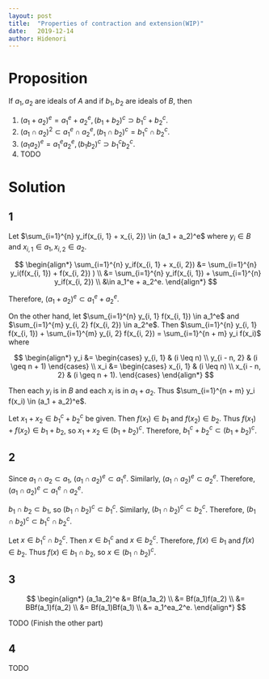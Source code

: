 ```yaml
---
layout: post
title:  "Properties of contraction and extension(WIP)"
date:   2019-12-14
author: Hidenori
---
```


# Proposition
If $a_1, a_2$ are ideals of $A$ and if $b_1, b_2$ are ideals of $B$, then

1. $(a_1 + a_2)^e = a_1^e + a_2^e, (b_1 + b_2)^c \supset b_1^c + b_2^c$.
1. $(a_1 \cap a_2)^2 \subset a_1^e \cap a_2^e, (b_1 \cap b_2)^c = b_1^c \cap b_2^c$.
1. $(a_1a_2)^e = a_1^ea_2^e, (b_1b_2)^c \supset b_1^cb_2^c$.
1. TODO

# Solution
## 1

Let $\sum_{i=1}^{n} y_if(x_{i, 1} + x_{i, 2}) \in (a_1 + a_2)^e$ where $y_i \in B$ and $x_{i, 1} \in a_1, x_{i, 2} \in a_2$.

$$
\begin{align*}
  \sum_{i=1}^{n} y_if(x_{i, 1} + x_{i, 2}) 
    &= \sum_{i=1}^{n} y_i(f(x_{i, 1}) + f(x_{i, 2}) ) \\
    &= \sum_{i=1}^{n} y_if(x_{i, 1}) + \sum_{i=1}^{n} y_if(x_{i, 2}) \\
    &\in a_1^e + a_2^e.
\end{align*}
$$

Therefore, $(a_1 + a_2)^e \subset a_1^e + a_2^e$.

On the other hand, let $\sum_{i=1}^{n} y_{i, 1} f(x_{i, 1}) \in a_1^e$ and $\sum_{i=1}^{m} y_{i, 2} f(x_{i, 2}) \in a_2^e$.
Then $\sum_{i=1}^{n} y_{i, 1} f(x_{i, 1}) + \sum_{i=1}^{m} y_{i, 2} f(x_{i, 2}) = \sum_{i=1}^{n + m} y_i f(x_i)$ where

$$
\begin{align*}
  y_i &= \begin{cases}
    y_{i, 1} & (i \leq n) \\
    y_{i - n, 2} & (i \geq n + 1)
  \end{cases} \\
  x_i &= \begin{cases}
    x_{i, 1} & (i \leq n) \\
    x_{i - n, 2} & (i \geq n + 1).
  \end{cases}
\end{align*}
$$

Then each $y_i$ is in $B$ and each $x_i$ is in $a_1 + a_2$.
Thus $\sum_{i=1}^{n + m} y_i f(x_i) \in (a_1 + a_2)^e$.

Let $x_1 + x_2 \in b_1^c + b_2^c$ be given.
Then $f(x_1) \in b_1$ and $f(x_2) \in b_2$.
Thus $f(x_1) + f(x_2) \in b_1 + b_2$, so $x_1 + x_2 \in (b_1 + b_2)^c$.
Therefore, $b_1^c + b_2^c \subset (b_1 + b_2)^c$.

## 2
Since $a_1 \cap a_2 \subset a_1$, $(a_1 \cap a_2)^e \subset a_1^e$.
Similarly, $(a_1 \cap a_2)^e \subset a_2^e$.
Therefore, $(a_1 \cap a_2)^e \subset a_1^e \cap a_2^e$.

$b_1 \cap b_2 \subset b_1$, so $(b_1 \cap b_2)^c \subset b_1^c$.
Similarly, $(b_1 \cap b_2)^c \subset b_2^c$.
Therefore, $(b_1 \cap b_2)^c \subset b_1^c \cap b_2^c$.

Let $x \in b_1^c \cap b_2^c$.
Then $x \in b_1^c$ and $x \in b_2^c$.
Therefore, $f(x) \in b_1$ and $f(x) \in b_2$.
Thus $f(x) \in b_1 \cap b_2$, so $x \in (b_1 \cap b_2)^c$.

## 3
$$
\begin{align*}
  (a_1a_2)^e
    &= Bf(a_1a_2) \\
    &= Bf(a_1)f(a_2) \\
    &= BBf(a_1)f(a_2) \\
    &= Bf(a_1)Bf(a_1) \\
    &= a_1^ea_2^e.
\end{align*}
$$


TODO (Finish the other part)

## 4
TODO
